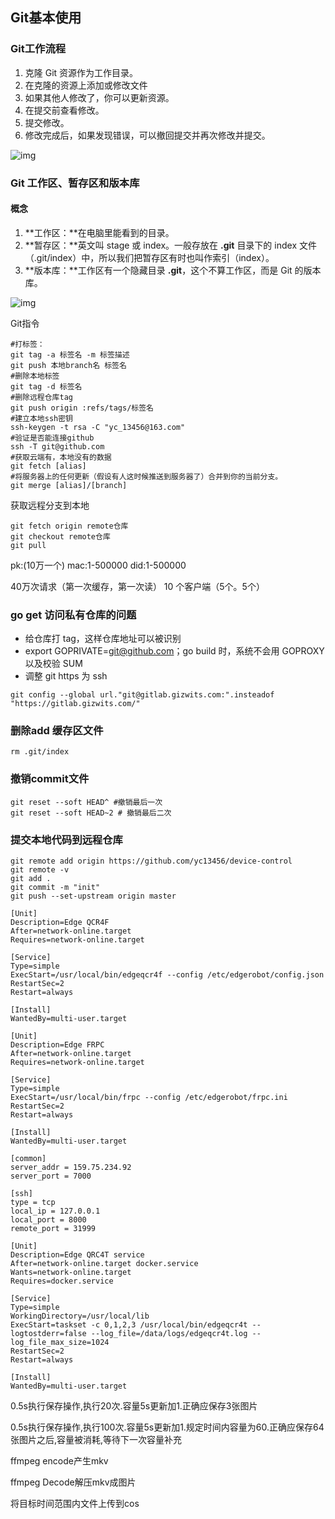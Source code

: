 ## Git基本使用

### Git工作流程

1. 克隆 Git 资源作为工作目录。
2. 在克隆的资源上添加或修改文件
3. 如果其他人修改了，你可以更新资源。
4. 在提交前查看修改。
5. 提交修改。
6. 修改完成后，如果发现错误，可以撤回提交并再次修改并提交。

![img](https://www.runoob.com/wp-content/uploads/2015/02/git-process.png)

### Git 工作区、暂存区和版本库

#### 概念

1. **工作区：**在电脑里能看到的目录。
2. **暂存区：**英文叫 stage 或 index。一般存放在 **.git** 目录下的 index 文件（.git/index）中，所以我们把暂存区有时也叫作索引（index）。
3. **版本库：**工作区有一个隐藏目录 **.git**，这个不算工作区，而是 Git 的版本库。

![img](https://www.runoob.com/wp-content/uploads/2015/02/1352126739_7909.jpg)

Git指令

```shell
#打标签：
git tag -a 标签名 -m 标签描述
git push 本地branch名 标签名
#删除本地标签
git tag -d 标签名
#删除远程仓库tag
git push origin :refs/tags/标签名
#建立本地ssh密钥
ssh-keygen -t rsa -C "yc_13456@163.com"
#验证是否能连接github
ssh -T git@github.com
#获取云端有，本地没有的数据
git fetch [alias]
#将服务器上的任何更新（假设有人这时候推送到服务器了）合并到你的当前分支。
git merge [alias]/[branch]
```

获取远程分支到本地

```shell
git fetch origin remote仓库
git checkout remote仓库
git pull
```
pk:(10万一个)
mac:1-500000
did:1-500000

40万次请求（第一次缓存，第一次读）
10 个客户端（5个。5个）

### go get 访问私有仓库的问题

- 给仓库打 tag，这样仓库地址可以被识别
- export GOPRIVATE=git@github.com；go build 时，系统不会用 GOPROXY 以及校验 SUM
- 调整 git https 为 ssh

```
git config --global url."git@gitlab.gizwits.com:".insteadof "https://gitlab.gizwits.com/"
```

### 删除add 缓存区文件

```
rm .git/index
```

### 撤销commit文件

```
git reset --soft HEAD^ #撤销最后一次
git reset --soft HEAD~2 # 撤销最后二次
```

### 提交本地代码到远程仓库 

```
git remote add origin https://github.com/yc13456/device-control
git remote -v 
git add .
git commit -m "init"
git push --set-upstream origin master
```

```
[Unit]
Description=Edge QCR4F
After=network-online.target
Requires=network-online.target

[Service]
Type=simple
ExecStart=/usr/local/bin/edgeqcr4f --config /etc/edgerobot/config.json
RestartSec=2
Restart=always

[Install]
WantedBy=multi-user.target
```

```
[Unit]
Description=Edge FRPC
After=network-online.target
Requires=network-online.target

[Service]
Type=simple
ExecStart=/usr/local/bin/frpc --config /etc/edgerobot/frpc.ini
RestartSec=2
Restart=always

[Install]
WantedBy=multi-user.target

```

```
[common]
server_addr = 159.75.234.92
server_port = 7000

[ssh]
type = tcp
local_ip = 127.0.0.1
local_port = 8000
remote_port = 31999

```

```
[Unit]
Description=Edge QRC4T service
After=network-online.target docker.service
Wants=network-online.target
Requires=docker.service

[Service]
Type=simple
WorkingDirectory=/usr/local/lib
ExecStart=taskset -c 0,1,2,3 /usr/local/bin/edgeqcr4t --logtostderr=false --log_file=/data/logs/edgeqcr4t.log --log_file_max_size=1024
RestartSec=2
Restart=always

[Install]
WantedBy=multi-user.target
```

0.5s执行保存操作,执行20次.容量5s更新加1.正确应保存3张图片

0.5s执行保存操作,执行100次.容量5s更新加1.规定时间内容量为60.正确应保存64张图片之后,容量被消耗,等待下一次容量补充

ffmpeg encode产生mkv

ffmpeg Decode解压mkv成图片

将目标时间范围内文件上传到cos

